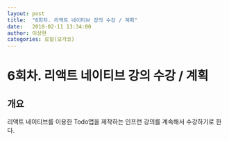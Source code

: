 ```yaml
---
layout: post
title:  "6회차. 리액트 네이티브 강의 수강 / 계획"
date:   2018-02-11 13:34:00
author: 이상현
categories: 로컬(모각코)
---
```


# 6회차. 리액트 네이티브 강의 수강 / 계획

## 개요

리액트 네이티브를 이용한 Todo앱을 제작하는 인프런 강의를 계속해서 수강하기로 한다.
